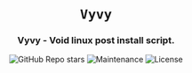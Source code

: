 <div align="center">

# `Vyvy`

<h3>
  Vyvy - Void linux post install script.
</h3>

<!-- Badges -->

![GitHub Repo stars](https://img.shields.io/github/stars/nemo256/hypy?style=for-the-badge)
![Maintenance](https://shields.io/maintenance/yes/2025?style=for-the-badge)
![License](https://shields.io/github/license/nemo256/hypy?style=for-the-badge)

</div>
